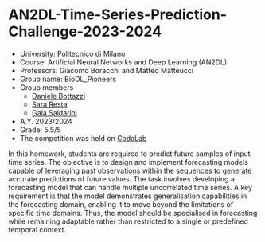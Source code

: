 # AN2DL-Time-Series-Prediction-Challenge-2023-2024
* University: Politecnico di Milano
* Course: Artificial Neural Networks and Deep Learning (AN2DL)
* Professors: Giacomo Boracchi and Matteo Matteucci
* Group name: BioDL_Pioneers
* Group members
  * [Daniele Bottazzi](https://github.com/daniele-bottazzi)
  * [Sara Resta](https://github.com/sararesta)
  * [Gaia Saldarini](https://github.com/gaiasaldarini)
* A.Y. 2023/2024
* Grade: 5.5/5
* The competition was held on [CodaLab](https://codalab.lisn.upsaclay.fr/competitions/16514)

In this homework, students are required to predict future samples of input time series. The objective is to design and implement forecasting models capable of leveraging past observations within the sequences to generate accurate predictions of future values. The task involves developing a forecasting model that can handle multiple uncorrelated time series. A key requirement is that the model demonstrates generalisation capabilities in the forecasting domain, enabling it to move beyond the limitations of specific time domains. Thus, the model should be specialised in forecasting while remaining adaptable rather than restricted to a single or predefined temporal context.
